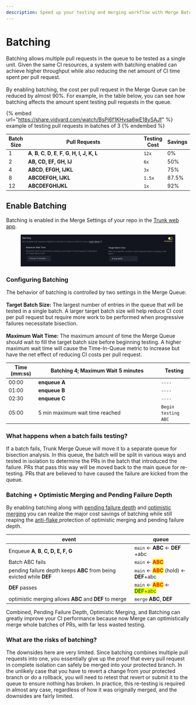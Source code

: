 ```yaml
---
description: Speed up your testing and merging workflow with Merge Batching
---
```


# Batching

Batching allows multiple pull requests in the queue to be tested as a single unit. Given the same CI resources, a system with batching enabled can achieve higher throughput while also reducing the net amount of CI time spent per pull request.\
\
By enabling batching, the cost per pull request in the Merge Queue can be reduced by almost 90%. For example, in the table below, you can see how batching affects the amount spent testing pull requests in the queue.&#x20;

{% embed url="https://share.vidyard.com/watch/BsPi6f1KHvsa6wE18ySAJf" %}
example of testing pull requests in batches of 3
{% endembed %}

<table><thead><tr><th data-type="number">Batch Size</th><th width="323">Pull Requests</th><th>Testing Cost</th><th>Savings</th></tr></thead><tbody><tr><td>1</td><td><strong>A</strong>, <strong>B</strong>, <strong>C</strong>, <strong>D</strong>, <strong>E</strong>, <strong>F</strong>, <strong>G</strong>, <strong>H, I, J, K, L</strong></td><td><code>12x</code></td><td>0%</td></tr><tr><td>2</td><td><strong>AB, CD, EF, GH, IJ</strong></td><td><code>6x</code></td><td>50%</td></tr><tr><td>4</td><td><strong>ABCD</strong>, <strong>EFGH, IJKL</strong></td><td><code>3x</code></td><td>75%</td></tr><tr><td>8</td><td><strong>ABCDEFGH, IJKL</strong></td><td><code>1.5x</code></td><td>87.5%</td></tr><tr><td>12</td><td><strong>ABCDEFGHIJKL</strong></td><td><code>1x</code></td><td>92%</td></tr></tbody></table>

## Enable Batching

Batching is enabled in the Merge Settings of your repo in the [Trunk web app](https://app.trunk.io/login?intent=merge%20queue).

<figure><img src="../.gitbook/assets/image (1) (1) (1).png" alt=""><figcaption></figcaption></figure>

### Configuring Batching

The behavior of batching is controlled by two settings in the Merge Queue:\
\
**Target Batch Size:** The largest number of entries in the queue that will be tested in a single batch. A larger target batch size will help reduce CI cost per pull request but require more work to be performed when progressive failures necessitate bisection.\
\
**Maximum Wait Time:** The maximum amount of time the Merge Queue should wait to fill the target batch size before beginning testing. A higher maximum wait time will cause the Time-In-Queue metric to increase but have the net effect of reducing CI costs per pull request.

<table><thead><tr><th>Time (mm:ss)</th><th width="323">Batching 4; Maximum Wait 5 minutes</th><th>Testing</th></tr></thead><tbody><tr><td>00:00</td><td><strong>enqueue A</strong></td><td><code>----</code></td></tr><tr><td>01:00</td><td><strong>enqueue B</strong></td><td><code>----</code></td></tr><tr><td>02:30</td><td><strong>enqueue C</strong></td><td><code>----</code></td></tr><tr><td>05:00</td><td>5 min maximum wait time reached</td><td><code>Begin testing ABC</code></td></tr></tbody></table>

### What happens when a batch fails testing?

If a batch fails, Trunk Merge Queue will move it to a separate queue for bisection analysis. In this queue, the batch will be split in various ways and tested in isolation to determine the PRs in the batch that introduced the failure. PRs that pass this way will be moved back to the main queue for re-testing. PRs that are believed to have caused the failure are kicked from the queue.

### Batching + Optimistic Merging and Pending Failure Depth

By enabling batching along with [pending failure depth](pending-failure-depth.md) and [optimistic merging](optimistic-merging.md) you can realize the major cost savings of batching while still reaping the [anti-flake ](anti-flake-protection.md)protection of optimistic merging and pending failure depth.

<table><thead><tr><th width="331">event</th><th>queue</th></tr></thead><tbody><tr><td>Enqueue <strong>A</strong>, <strong>B</strong>, <strong>C, D, E, F, G</strong></td><td><code>main</code> &#x3C;- <strong>ABC</strong> &#x3C;- <strong>DEF</strong> +abc</td></tr><tr><td>Batch ABC fails</td><td><code>main</code> &#x3C;- <mark style="color:red;"><strong>ABC</strong></mark></td></tr><tr><td>pending failure depth keeps <strong>ABC</strong> from being evicted while <strong>DEF</strong></td><td><code>main</code> &#x3C;- <mark style="color:red;"><strong>ABC</strong></mark> (hold) &#x3C;- <strong>DEF</strong>+abc</td></tr><tr><td><strong>DEF</strong> passes</td><td><code>main</code> &#x3C;- <mark style="color:red;"><strong>ABC</strong></mark> &#x3C;- <mark style="color:green;"><strong>DEF</strong>+abc</mark></td></tr><tr><td>optimistic merging allows <strong>ABC</strong> and <strong>DEF</strong> to merge</td><td><code>merge</code> <strong>ABC</strong>, <strong>DEF</strong></td></tr></tbody></table>

Combined, Pending Failure Depth, Optimistic Merging, and Batching can greatly improve your CI performance because now Merge can optimistically merge whole batches of PRs, with far less wasted testing.

### **What are the risks of batching?**

The downsides here are very limited. Since batching combines multiple pull requests into one, you essentially give up the proof that every pull request in complete isolation can safely be merged into your protected branch. In the unlikely case that you have to revert a change from your protected branch or do a rollback, you will need to retest that revert or submit it to the queue to ensure nothing has broken. In practice, this re-testing is required in almost any case, regardless of how it was originally merged, and the downsides are fairly limited.
